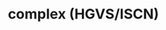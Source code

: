 ---
layout: recommendation
parent: DNA
title: complex (HGVS/ISCN)
definition: 
    Complex: a sequence change where, compared to a reference sequence, a range of changes occur that can not be described as one of the basic variant types (substitotion, deletion, duplication, insertion, conversion, inversion, deletion-insertion, or repeated sequence).
discussion:
    What is ISCN?: ISCN is short for the International System for human Cytogenetic Nomenclature, covering the description of numerical and structural chromosomal changes detected using microscopic and cytogenetic techniques. The recommendations are prepared by the International Standing Committee on Human Cytogenetic Nomenclature and published in collaboration with the journal <i><a href='http://www.karger.com/Journal/Home/224037'>Cytogenetic and Genome Research</a></i> (since 1963). The committee includes three members from the Americas, three from Europe, one from Asia, and one from Africa/Australia/Oceania. Members are elected for a 5 year period, unless developments demand earlier changes. The organization of the submission of nominations, ballots for voting and election of members is the responsibility of the existing Editor and Committee chair.<br>The latest recommendations, ISCN2013, were finalized by the ISCN2013 committee and its advisors at a meeting in Seattle (Washington) in April 2012. The ISCN2013 recommendations are available as <i><a href='http://www.karger.com/iscn2013'>book from Karger Publishers</a></i> (Eds. Lisa G Shaffer, Jean McGowan-Jordan & Michael Schmid). Questions/suggestions regarding the ISCN recommendations should be addressed to <b><i>Jean McGowan-Jordan</i></b> (Ottawa, Canada), chair of the ISCN committee.<br><ul><li><b>current ISCN committee</b><br><u>Chair:</u> Jean McGowan-Jordan (<i>Ottawa, Canada</i>)<br><u>Members:</u> Jaclyn Biegel (<i>Philadelphia, USA</i>), Myriam Chaabouni (<i>Tunis, Tunisia</i>), Johan T den Dunnen (<i>Leiden, Nederland</i>), Jin-Yeong Han (<i>Busan, South Korea</i>), Nils Mandahl (<i>Lund, Sweden</i>), Kathleen W Rao (<i>Chapel Hill, USA</i>), Annet Simons (<i>Nijmegen, Nederland</i>). <i></i><br><u>Advisors:</u> Cynthia C Morton (<i>Boston, USA</i>), Michael Schmid (<i>Wurzburg, Germany</i>)</li><li><b>ISCN2013 committee</b><br><u>Chair:</u> Lisa G Shaffer (<i>Spokane, USA</i>),<br><u>Members:</u> Jaclyn Biegel (<i>Philadelphia, USA</i>), Myriam Chaabouni (<i>Tunis, Tunisia</i>), Johan T den Dunnen (<i>Leiden, Nederland</i>), Jin-Yeong Han (<i>Busan, South Korea</i>), Nils Mandahl (<i>Lund, Sweden</i>), Jean McGowan-Jordan (<i>Ottawa, Canada</i>), Kathleen W Rao (<i>Chapel Hill, USA</i>), Annet Simons (<i>Nijmegen, Nederland</i>)<br><u>Advisors:</u> Lynda J Campbell (<i>Melbourne, Australia</i>), Michael Schmid (<i>Wurzburg, Germany</i>).</li></ul>
---